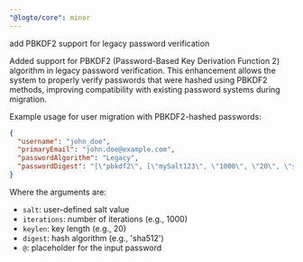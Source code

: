 ```yaml
---
"@logto/core": minor
---
```


add PBKDF2 support for legacy password verification

Added support for PBKDF2 (Password-Based Key Derivation Function 2) algorithm in legacy password verification. This enhancement allows the system to properly verify passwords that were hashed using PBKDF2 methods, improving compatibility with existing password systems during migration.

Example usage for user migration with PBKDF2-hashed passwords:

```json
{
  "username": "john_doe",
  "primaryEmail": "john.doe@example.com",
  "passwordAlgorithm": "Legacy",
  "passwordDigest": "[\"pbkdf2\", [\"mySalt123\", \"1000\", \"20\", \"sha512\", \"@\"], \"c465f66c6ac481a7a17e9ed5b4e2e7e7288d892f12bf1c95c140901e9a70436e\"]"
}
```

Where the arguments are:
- `salt`: user-defined salt value
- `iterations`: number of iterations (e.g., 1000)
- `keylen`: key length (e.g., 20)
- `digest`: hash algorithm (e.g., 'sha512')
- `@`: placeholder for the input password
